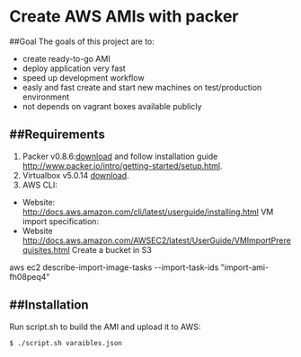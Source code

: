 Create AWS AMIs with packer
=============


##Goal
The goals of this project are to:
+ create ready-to-go AMI
+ deploy application very fast
+ speed up development workflow
+ easly and fast create and start new machines on test/production environment
+ not depends on vagrant boxes available publicly 


##Requirements
-----------
1. Packer v0.8.6:[download](http://www.packer.io/downloads.html) and follow installation guide http://www.packer.io/intro/getting-started/setup.html.
2. Virtualbox v5.0.14 [download](https://www.virtualbox.org/wiki/Downloads).
3. AWS CLI:
* Website: http://docs.aws.amazon.com/cli/latest/userguide/installing.html
VM import specification:
* Website http://docs.aws.amazon.com/AWSEC2/latest/UserGuide/VMImportPrerequisites.html
Create a bucket in S3

aws ec2 describe-import-image-tasks --import-task-ids "import-ami-fh08peq4"

##Installation
-----------

Run script.sh to build the AMI and upload it to AWS:
```
$ ./script.sh varaibles.json
```
